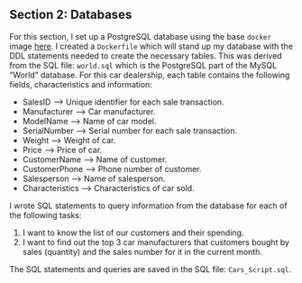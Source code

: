 ## Section 2: Databases

For this section, I set up a PostgreSQL database using the base `docker` image [here](https://hub.docker.com/_/postgres). I created a `Dockerfile` which will stand up my database with the DDL statements needed to create the necessary tables. This was derived from the SQL file: `world.sql` which is the PostgreSQL part of the MySQL “World” database. For this car dealership, each table contains the following fields, characteristics and information:

- SalesID --> Unique identifier for each sale transaction.
- Manufacturer --> Car manufacturer.
- ModelName --> Name of car model.
- SerialNumber --> Serial number for each sale transaction.
- Weight --> Weight of car.
- Price --> Price of car.
- CustomerName --> Name of customer.
- CustomerPhone --> Phone number of customer.
- Salesperson --> Name of salesperson.
- Characteristics --> Characteristics of car sold.

I wrote SQL statements to query information from the database for each of the following tasks:

1. I want to know the list of our customers and their spending.
2. I want to find out the top 3 car manufacturers that customers bought by sales (quantity) and the sales number for it in the current month.

The SQL statements and queries are saved in the SQL file: `Cars_Script.sql`.
